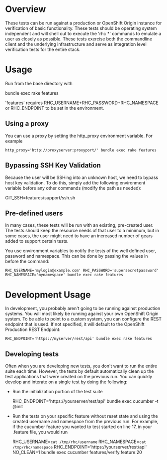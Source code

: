 Overview
==============

These tests can be run against a production or OpenShift Origin instance for
verification of basic functionality.  These tests should be operating system
independent and will shell out to execute the 'rhc *' commands to emulate a
user as closely as possible.  These tests exercise both the commandline
client and the underlying infrastructure and serve as integration level
verification tests for the entire stack.

Usage
=============

Run from the base directory with 

   <env variables> bundle exec rake features

'features' requires RHC_USERNAME+RHC_PASSWORD+RHC_NAMESPACE or
RHC_ENDPOINT to be set in the environment.

Using a proxy
--------------

You can use a proxy by setting the http_proxy environment variable.  For example

    http_proxy='http://proxyserver:proxyport/' bundle exec rake features

Bypassing SSH Key Validation
----------------------------
Because the user will be SSHing into an unknown host, we need to bypass
host key validation.
To do this, simply add the following environment variable before any
other commands (modify the path as needed):

  GIT_SSH=features/support/ssh.sh

Pre-defined users
-----------------

In many cases, these tests will be run with an existing, pre-created user.  The
tests should keep the resource needs of that user to a minimum, but in some
cases, the user might need to have an increased number of gears added to
support certain tests.

You use environment variables to notify the tests of the well defined user,
password and namespace.  This can be done by passing the values in before the
command:

    RHC_USERNAME='mylogin@example.com' RHC_PASSWORD='supersecretpassword' RHC_NAMESPACE='mynamespace' bundle exec rake features

Development Usage
=================

In development, you probably aren't going to be running against production systems.
You will most likely be running against your own OpenShift Origin system.  To be
able to point to a custom system, you can configure the REST endpoint that is used.
If not specified, it will default to the OpenShift Production REST Endpoint:

    RHC_ENDPOINT='https://myserver/rest/api' bundle exec rake features


Developing tests
----------------

Often when you are developing new tests, you don't want to run the entire suite
each time.  However, the tests by default automatically clean up the test
applications that were created on the previous run.  You can quickly develop
and interate on a single test by doing the following:

* Run the initialization portion of the test suite

    RHC_ENDPOINT='https://yourserver/rest/api' bundle exec cucumber -t @init

* Run the tests on your specific feature without reset state and using the
created username and namespace from the previous run. For example, if the
cucumber feature you wanted to test started on line 17, in your .feature file,
you would run

    RHC_USERNAME=`cat /tmp/rhc/username` RHC_NAMESPACE=`cat /tmp/rhc/namespace` RHC_ENDPOINT='https://yourserver/rest/api' NO_CLEAN=1 bundle exec cucumber features/verify.feature:20
